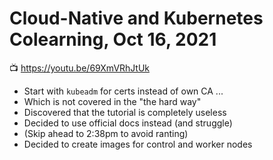 # Cloud-Native and Kubernetes Colearning, Oct 16, 2021

📺 <https://youtu.be/69XmVRhJtUk>

* Start with `kubeadm` for certs instead of own CA ...
* Which is not covered in the "the hard way"
* Discovered that the tutorial is completely useless
* Decided to use official docs instead (and struggle)
* (Skip ahead to 2:38pm to avoid ranting)
* Decided to create images for control and worker nodes
